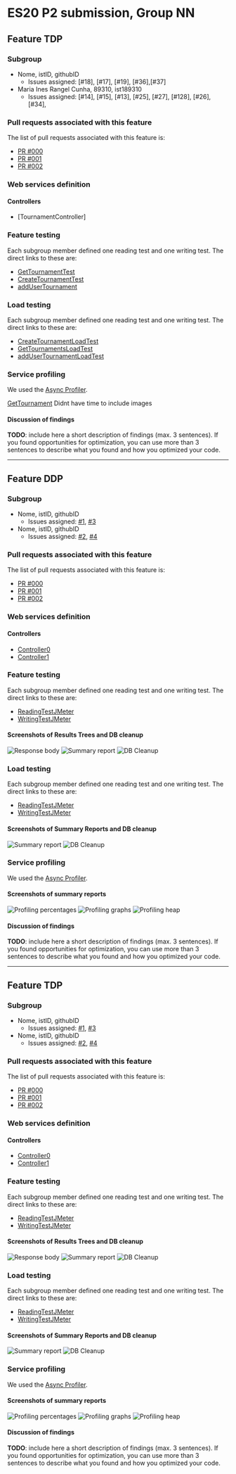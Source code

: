 # ES20 P2 submission, Group NN

## Feature TDP

### Subgroup
 - Nome, istID, githubID
   + Issues assigned: [#18], [#17], [#19], [#36],[#37]
 - Maria Ines Rangel Cunha, 89310, ist189310
   + Issues assigned: [#14], [#15], [#13], [#25], [#27], [#128], [#26], [#34],
 
### Pull requests associated with this feature

The list of pull requests associated with this feature is:

 - [PR #000](https://github.com)
 - [PR #001](https://github.com)
 - [PR #002](https://github.com)


### Web services definition

#### Controllers
 - [TournamentController]
### Feature testing

Each subgroup member defined one reading test and one writing test. The direct links to these are:

 - [GetTournamentTest](https://github.com/tecnico-softeng/es20tg_51-project/blob/tdp/backend/jmeter/tournaments/WSGetTournaments.jmx)
 - [CreateTournamentTest](https://github.com/tecnico-softeng/es20tg_51-project/blob/tdp/backend/jmeter/tournaments/WSCreateTournament.jmx)
 - [addUserTournament](https://github.com/tecnico-softeng/es20tg_51-project/blob/tdp/backend/jmeter/tournaments/WSAddUser.jmx)




### Load testing

Each subgroup member defined one reading test and one writing test. The direct links to these are:

 - [CreateTournamentLoadTest](https://github.com/tecnico-softeng/es20tg_51-project/blob/tdp/backend/jmeter/tournaments/WSCreateTournamentLoadTest.jmx)
 - [GetTournamentsLoadTest](https://github.com/tecnico-softeng/es20tg_51-project/blob/tdp/backend/jmeter/tournaments/WSGetTournamentsLoadTest.jmx)
 - [addUserTournamentLoadTest](https://github.com/tecnico-softeng/es20tg_51-project/blob/tdp/backend/jmeter/tournaments/WSAddUserLoadTest.jmx)


### Service profiling

We used the [Async Profiler](https://www.jetbrains.com/help/idea/async-profiler.html).

[GetTournament](https://imgur.com/a/pqJGLp7)
Didnt have time to include images

#### Discussion of findings

**TODO**: include here a short description of findings (max. 3 sentences). If
you found opportunities for optimization, you can use more than 3 sentences to
describe what you found and how you optimized your code.


---

## Feature DDP

### Subgroup
 - Nome, istID, githubID
   + Issues assigned: [#1](https://github.com), [#3](https://github.com)
 - Nome, istID, githubID
   + Issues assigned: [#2](https://github.com), [#4](https://github.com)
 
### Pull requests associated with this feature

The list of pull requests associated with this feature is:

 - [PR #000](https://github.com)
 - [PR #001](https://github.com)
 - [PR #002](https://github.com)


### Web services definition

#### Controllers
 - [Controller0](https://github.com)
 - [Controller1](https://github.com)

### Feature testing

Each subgroup member defined one reading test and one writing test. The direct links to these are:

 - [ReadingTestJMeter](https://github.com)
 - [WritingTestJMeter](https://github.com)


#### Screenshots of Results Trees and DB cleanup

![Response body](p2-images/jmeter_create_1.png)
![Summary report](p2-images/jmeter_create_3.png)
![DB Cleanup](p2-images/jmeter_create_2.png)


### Load testing

Each subgroup member defined one reading test and one writing test. The direct links to these are:

 - [ReadingTestJMeter](https://github.com)
 - [WritingTestJMeter](https://github.com)


#### Screenshots of Summary Reports and DB cleanup

![Summary report](p2-images/jmeter_load_table.png)
![DB Cleanup](p2-images/jmeter_load_clean.png)


### Service profiling

We used the [Async Profiler](https://www.jetbrains.com/help/idea/async-profiler.html).

#### Screenshots of summary reports

![Profiling percentages](p2-images/profiling_percentages.png)
![Profiling graphs](p2-images/profiling_graphs.png)
![Profiling heap](p2-images/profiling_heap.png)


#### Discussion of findings

**TODO**: include here a short description of findings (max. 3 sentences). If
you found opportunities for optimization, you can use more than 3 sentences to
describe what you found and how you optimized your code.





---


## Feature TDP

### Subgroup
 - Nome, istID, githubID
   + Issues assigned: [#1](https://github.com), [#3](https://github.com)
 - Nome, istID, githubID
   + Issues assigned: [#2](https://github.com), [#4](https://github.com)
 
### Pull requests associated with this feature

The list of pull requests associated with this feature is:

 - [PR #000](https://github.com)
 - [PR #001](https://github.com)
 - [PR #002](https://github.com)


### Web services definition

#### Controllers
 - [Controller0](https://github.com)
 - [Controller1](https://github.com)

### Feature testing

Each subgroup member defined one reading test and one writing test. The direct links to these are:

 - [ReadingTestJMeter](https://github.com)
 - [WritingTestJMeter](https://github.com)


#### Screenshots of Results Trees and DB cleanup

![Response body](p2-images/jmeter_create_1.png)
![Summary report](p2-images/jmeter_create_3.png)
![DB Cleanup](p2-images/jmeter_create_2.png)


### Load testing

Each subgroup member defined one reading test and one writing test. The direct links to these are:

 - [ReadingTestJMeter](https://github.com)
 - [WritingTestJMeter](https://github.com)


#### Screenshots of Summary Reports and DB cleanup

![Summary report](p2-images/jmeter_load_table.png)
![DB Cleanup](p2-images/jmeter_load_clean.png)


### Service profiling

We used the [Async Profiler](https://www.jetbrains.com/help/idea/async-profiler.html).

#### Screenshots of summary reports

![Profiling percentages](p2-images/profiling_percentages.png)
![Profiling graphs](p2-images/profiling_graphs.png)
![Profiling heap](p2-images/profiling_heap.png)


#### Discussion of findings

**TODO**: include here a short description of findings (max. 3 sentences). If
you found opportunities for optimization, you can use more than 3 sentences to
describe what you found and how you optimized your code.



